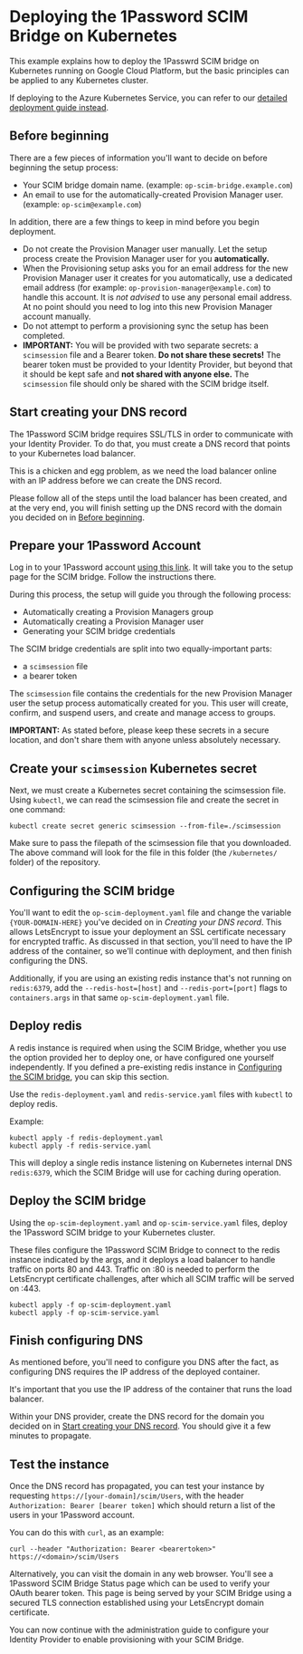 # Deploying the 1Password SCIM Bridge on Kubernetes

This example explains how to deploy the 1Passwrd SCIM bridge on Kubernetes running on Google Cloud Platform, but the basic principles can be applied to any Kubernetes cluster.

If deploying to the Azure Kubernetes Service, you can refer to our [detailed deployment guide instead](https://support.1password.com/cs/scim-deploy-azure/).

## Before beginning

There are a few pieces of information you'll want to decide on before beginning the setup process:

* Your SCIM bridge domain name. (example: `op-scim-bridge.example.com`)
* An email to use for the automatically-created Provision Manager user. (example: `op-scim@example.com`)

In addition, there are a few things to keep in mind before you begin deployment.

* Do not create the Provision Manager user manually. Let the setup process create the Provision Manager user for you **automatically.**
* When the Provisioning setup asks you for an email address for the new Provision Manager user it creates for you automatically, use a dedicated email address (for example: `op-provision-manager@example.com`) to handle this account. It is _not advised_ to use any personal email address. At no point should you need to log into this new Provision Manager account manually.
* Do not attempt to perform a provisioning sync the setup has been completed. 
* **IMPORTANT:** You will be provided with two separate secrets: a `scimsession` file and a Bearer token. **Do not share these secrets!** The bearer token must be provided to your Identity Provider, but beyond that it should be kept safe and **not shared with anyone else.** The `scimsession` file should only be shared with the SCIM bridge itself.


## Start creating your DNS record

The 1Password SCIM bridge requires SSL/TLS in order to communicate with your Identity Provider. To do that, you must create a DNS record that points to your Kubernetes load balancer. 

This is a chicken and egg problem, as we need the load balancer online with an IP address before we can create the DNS record. 

Please follow all of the steps until the load balancer has been created, and at the very end, you will finish setting up the DNS record with the domain you decided on in [Before beginning](#Before-beginning).


## Prepare your 1Password Account

Log in to your 1Password account [using this link](https://start.1password.com/settings/provisioning/setup). It will take you to the setup page for the SCIM bridge. Follow the instructions there.

During this process, the setup will guide you through the following process:

* Automatically creating a Provision Managers group
* Automatically creating a Provision Manager user
* Generating your SCIM bridge credentials

The SCIM bridge credentials are split into two equally-important parts:

* a `scimsession` file 
* a bearer token

The `scimsession` file contains the credentials for the new Provision Manager user the setup process automatically created for you. This user will create, confirm, and suspend users, and create and manage access to groups.

**IMPORTANT:** As stated before, please keep these secrets in a secure location, and don't share them with anyone unless absolutely necessary.


## Create your `scimsession` Kubernetes secret

Next, we must create a Kubernetes secret containing the scimsession file. Using `kubectl`, we can read the scimsession file and create the secret in one command:

```
kubectl create secret generic scimsession --from-file=./scimsession
```

Make sure to pass the filepath of the scimsession file that you downloaded.  The above command will look for the file in  this folder (the `/kubernetes/` folder) of the repository.


## Configuring the SCIM bridge

You'll want to edit the `op-scim-deployment.yaml` file and change the variable `{YOUR-DOMAIN-HERE}` you've decided on in _Creating your DNS record_. This allows LetsEncrypt to issue your deployment an SSL certificate necessary for encrypted traffic. As discussed in that section, you'll need to have the IP address of the container, so we'll continue with deployment, and then finish configuring the DNS.

Additionally, if you are using an existing redis instance that's not running on `redis:6379`, add the `--redis-host=[host]` and `--redis-port=[port]` flags to `containers.args` in that same `op-scim-deployment.yaml` file.


## Deploy redis

A redis instance is required when using the SCIM Bridge, whether you use the option provided her to deploy one, or have configured one yourself independently. If you defined a pre-existing redis instance in [Configuring the SCIM bridge](#Configuring-the-SCIM-bridge), you can skip this section.

Use the `redis-deployment.yaml` and `redis-service.yaml` files with `kubectl` to deploy redis.

Example:

```
kubectl apply -f redis-deployment.yaml
kubectl apply -f redis-service.yaml
```

This will deploy a single redis instance listening on Kubernetes internal DNS `redis:6379`, which the SCIM Bridge will use for caching during operation. 


## Deploy the SCIM bridge 

Using the `op-scim-deployment.yaml` and `op-scim-service.yaml` files, deploy the 1Password SCIM bridge to your Kubernetes cluster.

These files configure the 1Password SCIM Bridge to connect to the redis instance indicated by the args, and it deploys a load balancer to handle traffic on ports 80 and 443. Traffic on :80 is needed to perform the LetsEncrypt certificate challenges, after which all SCIM traffic will be served on :443.

```
kubectl apply -f op-scim-deployment.yaml
kubectl apply -f op-scim-service.yaml
```


## Finish configuring DNS

As mentioned before, you'll need to configure you DNS after the fact, as configuring DNS requires the IP address of the deployed container.

It's important that you use the IP address of the container that runs the load balancer. 

Within your DNS provider, create the DNS record for the domain you decided on in [Start creating your DNS record](#Start-creating-your-DNS-record). You should give it a few minutes to propagate. 


## Test the instance

Once the DNS record has propagated, you can test your instance by requesting `https://[your-domain]/scim/Users`, with the header `Authorization: Bearer [bearer token]` which should return a list of the users in your 1Password account. 

You can do this with `curl`, as an example:
```
curl --header "Authorization: Bearer <bearertoken>" https://<domain>/scim/Users
```

Alternatively, you can visit the domain in any web browser. You'll see a 1Password SCIM Bridge Status page which can be used to verify your OAuth bearer token. This page is being served by your SCIM Bridge using a secured TLS connection established using your LetsEncrypt domain certificate.

You can now continue with the administration guide to configure your Identity Provider to enable provisioning with your SCIM Bridge.
